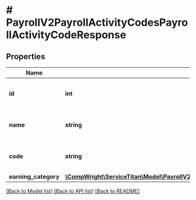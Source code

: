 # # PayrollV2PayrollActivityCodesPayrollActivityCodeResponse

## Properties

Name | Type | Description | Notes
------------ | ------------- | ------------- | -------------
**id** | **int** | ID of the payroll activity code |
**name** | **string** | Name of the payroll activity code |
**code** | **string** | Code of the payroll activity code |
**earning_category** | [**\CompWright\ServiceTitan\Model\PayrollV2PayrollActivityCodesPayrollActivityCodeResponseEarningCategory**](PayrollV2PayrollActivityCodesPayrollActivityCodeResponseEarningCategory.md) |  |

[[Back to Model list]](../../README.md#models) [[Back to API list]](../../README.md#endpoints) [[Back to README]](../../README.md)
